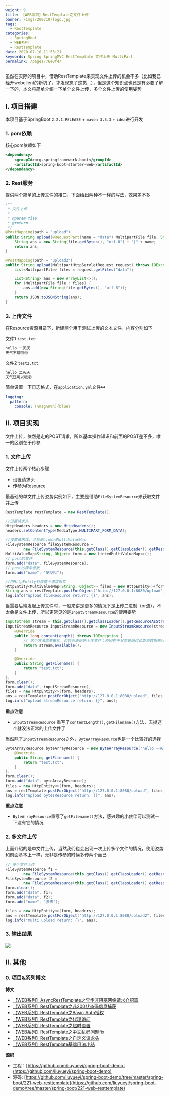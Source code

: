 ```yaml
---
weight: 9
title: 【WEB系列】RestTemplate之文件上传
banner: /imgs/200710/logo.jpg
tags: 
  - RestTemplate
categories: 
  - SpringBoot
  - WEB系列
  - RestTemplate
date: 2020-07-10 11:53:21
keywords: Spring SpringMVC RestTemplate 文件上传 MultiPart
permalink: /pages/76e0f4/
---
```


虽然在实际的项目中，借助RestTemplate来实现文件上传的机会不多（比如我已经开webclient的新坑了，才发现忘了这货...），但是这个知识点也还是有必要了解一下的，本文将简单介绍一下单个文件上传，多个文件上传的使用姿势

<!-- more -->

## I. 项目搭建

本项目基于SpringBoot `2.2.1.RELEASE` + `maven 3.5.3` + `idea`进行开发

### 1. pom依赖

核心pom依赖如下

```xml
<dependency>
    <groupId>org.springframework.boot</groupId>
    <artifactId>spring-boot-starter-web</artifactId>
</dependency>
```

### 2. Rest服务

提供两个简单的上传文件的接口，下面给出两种不一样的写法，效果差不多

```java
/**
 * 文件上传
 *
 * @param file
 * @return
 */
@PostMapping(path = "upload")
public String upload(@RequestPart(name = "data") MultipartFile file, String name) throws IOException {
    String ans = new String(file.getBytes(), "utf-8") + "|" + name;
    return ans;
}

@PostMapping(path = "upload2")
public String upload(MultipartHttpServletRequest request) throws IOException {
    List<MultipartFile> files = request.getFiles("data");

    List<String> ans = new ArrayList<>();
    for (MultipartFile file : files) {
        ans.add(new String(file.getBytes(), "utf-8"));
    }
    return JSON.toJSONString(ans);
}
```

### 3. 上传文件

在Resource资源目录下，新建两个用于测试上传的文本文件，内容分别如下

文件1 `test.txt`:

```txt
hello 一灰灰
天气不错哦😝
```

文件2 `test2.txt`:

```txt
hello 二灰灰
天气还可以哦😝
```

简单设置一下日志格式，在`application.yml`文件中

```yml
logging:
  pattern:
    console: (%msg%n%n){blue}
```

## II. 项目实现

文件上传，依然是走的POST请求，所以基本操作知识和前面的POST差不多，唯一的区别在于传参

### 1. 文件上传

文件上传两个核心步骤

- 设置请求头
- 传参为Resource

最基础的单文件上传姿势实例如下，主要是借助`FileSystemResource`来获取文件并上传

```java
RestTemplate restTemplate = new RestTemplate();

//设置请求头
HttpHeaders headers = new HttpHeaders();
headers.setContentType(MediaType.MULTIPART_FORM_DATA);

//设置请求体，注意是LinkedMultiValueMap
FileSystemResource fileSystemResource =
        new FileSystemResource(this.getClass().getClassLoader().getResource("test.txt").getFile());
MultiValueMap<String, Object> form = new LinkedMultiValueMap<>();
// post的文件
form.add("data", fileSystemResource);
// post的表单参数
form.add("name", "哒哒哒");

//用HttpEntity封装整个请求报文
HttpEntity<MultiValueMap<String, Object>> files = new HttpEntity<>(form, headers);
String ans = restTemplate.postForObject("http://127.0.0.1:8080/upload", files, String.class);
log.info("upload fileResource return: {}", ans);
```

当需要后端发起上传文件时，一般来讲是更多的情况下是上传二进制（or流），不太会是文件上传，所以更常见的是`InputStreamResource`的使用姿势

```java
InputStream stream = this.getClass().getClassLoader().getResourceAsStream("test.txt");
InputStreamResource inputStreamResource = new InputStreamResource(stream) {
    @Override
    public long contentLength() throws IOException {
        // 这个方法需要重写，否则无法正确上传文件；原因在于父类是通过读取流数据来计算大小
        return stream.available();
    }

    @Override
    public String getFilename() {
        return "test.txt";
    }
};
form.clear();
form.add("data", inputStreamResource);
files = new HttpEntity<>(form, headers);
ans = restTemplate.postForObject("http://127.0.0.1:8080/upload", files, String.class);
log.info("upload streamResource return: {}", ans);
```

**重点注意**

- `InputStreamResource` 重写了`contentLength()`, `getFilename()`方法，去掉这个就没法正常的上传文件了


当然除了`InputStreamResource`之外，`ByteArrayResource`也是一个比较好的选择

```java
ByteArrayResource byteArrayResource = new ByteArrayResource("hello 一灰灰😝".getBytes()) {
    @Override
    public String getFilename() {
        return "test.txt";
    }
};
form.clear();
form.add("data", byteArrayResource);
files = new HttpEntity<>(form, headers);
ans = restTemplate.postForObject("http://127.0.0.1:8080/upload", files, String.class);
log.info("upload bytesResource return: {}", ans);
```

**重点注意**

- `ByteArrayResource`重写了`getFilename()`方法，感兴趣的小伙伴可以测试一下没有它的情况

### 2. 多文件上传

上面介绍的是单文件上传，当然我们也会出现一次上传多个文件的情况，使用姿势和前面基本上一样，无非是传参的时候多传两个而已

```java
// 多个文件上传
FileSystemResource f1 =
        new FileSystemResource(this.getClass().getClassLoader().getResource("test.txt").getFile());
FileSystemResource f2 =
        new FileSystemResource(this.getClass().getClassLoader().getResource("test2.txt").getFile());
form.clear();
form.add("data", f1);
form.add("data", f2);
form.add("name", "多传");

files = new HttpEntity<>(form, headers);
ans = restTemplate.postForObject("http://127.0.0.1:8080/upload2", files, String.class);
log.info("multi upload return: {}", ans);
```


### 3. 输出结果

![](/imgs/200710/00.jpg)


## II. 其他

### 0. 项目&系列博文

**博文**

- [【WEB系列】AsyncRestTemplate之异步非阻塞网络请求介绍篇](http://spring.hhui.top/spring-blog/2020/07/07/200707-SpringBoot%E7%B3%BB%E5%88%97AsyncRestTemplate%E4%B9%8B%E5%BC%82%E6%AD%A5%E9%9D%9E%E9%98%BB%E5%A1%9E%E7%BD%91%E7%BB%9C%E8%AF%B7%E6%B1%82%E4%BB%8B%E7%BB%8D%E7%AF%87/)
- [【WEB系列】RestTemplate之非200状态码信息捕获](http://spring.hhui.top/spring-blog/2020/07/05/200705-SpringBoot%E7%B3%BB%E5%88%97RestTemplate%E4%B9%8B%E9%9D%9E200%E7%8A%B6%E6%80%81%E7%A0%81%E4%BF%A1%E6%81%AF%E6%8D%95%E8%8E%B7/)
- [【WEB系列】RestTemplate之Basic Auth授权](http://spring.hhui.top/spring-blog/2020/07/04/200704-SpringBoot%E7%B3%BB%E5%88%97RestTemplate%E4%B9%8BBasic-Auth%E6%8E%88%E6%9D%83/)
- [【WEB系列】RestTemplate之代理访问](http://spring.hhui.top/spring-blog/2020/07/03/200703-SpringBoot%E7%B3%BB%E5%88%97RestTemplate%E4%B9%8B%E4%BB%A3%E7%90%86%E8%AE%BF%E9%97%AE/)
- [【WEB系列】RestTemplate之超时设置](http://spring.hhui.top/spring-blog/2020/07/02/200702-SpringBoot%E7%B3%BB%E5%88%97RestTemplate%E4%B9%8B%E8%B6%85%E6%97%B6%E8%AE%BE%E7%BD%AE/)
- [【WEB系列】RestTemplate之中文乱码问题fix](http://spring.hhui.top/spring-blog/2020/07/01/200701-SpringBoot%E7%B3%BB%E5%88%97RestTemplate%E4%B9%8B%E4%B8%AD%E6%96%87%E4%B9%B1%E7%A0%81%E9%97%AE%E9%A2%98fix/)
- [【WEB系列】RestTemplate之自定义请求头](http://spring.hhui.top/spring-blog/2020/06/30/200630-SpringBoot%E7%B3%BB%E5%88%97RestTemplate%E4%B9%8B%E8%87%AA%E5%AE%9A%E4%B9%89%E8%AF%B7%E6%B1%82%E5%A4%B4/)
- [【WEB系列】RestTemplate基础用法小结](http://spring.hhui.top/spring-blog/2020/06/30/200630-SpringBoot%E7%B3%BB%E5%88%97RestTemplate%E4%B9%8B%E8%87%AA%E5%AE%9A%E4%B9%89%E8%AF%B7%E6%B1%82%E5%A4%B4/)

**源码**

- 工程：[https://github.com/liuyueyi/spring-boot-demo](https://github.com/liuyueyi/spring-boot-demo)
- 源码: [https://github.com/liuyueyi/spring-boot-demo/tree/master/spring-boot/221-web-resttemplate](https://github.com/liuyueyi/spring-boot-demo/tree/master/spring-boot/221-web-resttemplate)


